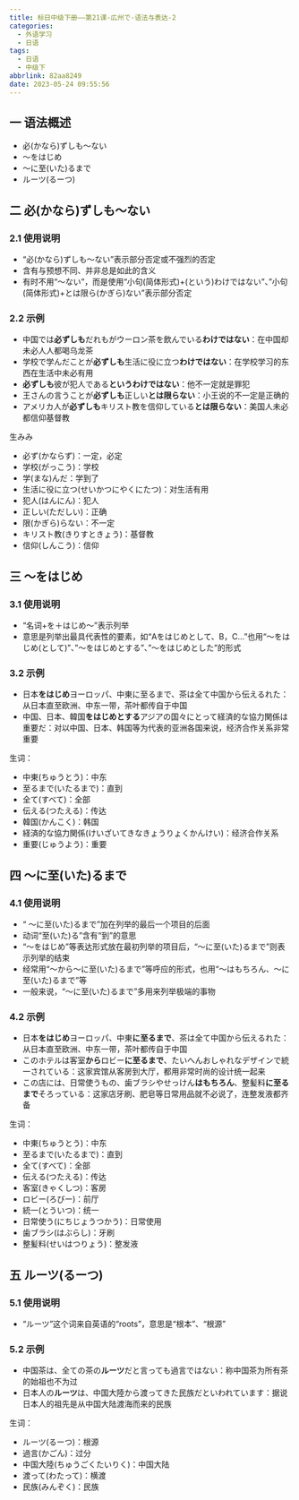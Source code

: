 ```yaml
---
title: 标日中级下册——第21课-広州で-语法与表达-2
categories:
  - 外语学习
  - 日语
tags:
  - 日语
  - 中级下
abbrlink: 82aa8249
date: 2023-05-24 09:55:56
---
```

## 一 语法概述

* 必(かなら)ずしも～ない
* ～をはじめ
* ～に至(いた)るまで
* ルーツ(るーつ)


<!--more-->

## 二 必(かなら)ずしも～ない

### 2.1 使用说明

* “必(かなら)ずしも～ない”表示部分否定或不强烈的否定
* 含有与预想不同、并非总是如此的含义
* 有时不用“～ない”，而是使用“小句(简体形式)+(という)わけではない”、”小句(简体形式)+とは限ら(かぎら)ない”表示部分否定                                   

### 2.2 示例

* 中国では**必ずしも**だれもがウーロン茶を飲んでいる**わけではない**：在中国却未必人人都喝乌龙茶
* 学校で学んだことが**必ずしも**生活に役に立つ**わけではない**：在学校学习的东西在生活中未必有用
* **必ずしも**彼が犯人である**というわけではない**：他不一定就是罪犯
* 王さんの言うことが**必ずしも**正しい**とは限らない**：小王说的不一定是正确的
* アメリカ人が**必ずしも**キリスト教を信仰している**とは限らない**：美国人未必都信仰基督教

生みみ

* 必ず(かならず)：一定，必定
* 学校(がっこう)：学校
* 学(まな)んだ：学到了
* 生活に役に立つ(せいかつにやくにたつ)：对生活有用
* 犯人(はんにん)：犯人
* 正しい(ただしい)：正确
* 限(かぎら)らない：不一定
* キリスト教(きりすときょう)：基督教
* 信仰(しんこう)：信仰

## 三 ～をはじめ

### 3.1 使用说明

* “名词+を＋はじめ～”表示列举
* 意思是列举出最具代表性的要素，如“Aをはじめとして、B，C…”也用“～をはじめ(として)”、”～をはじめとする”、”～をはじめとした”的形式

### 3.2 示例

* 日本**をはじめ**ヨーロッパ、中東に至るまで、茶は全て中国から伝えるれた：从日本直至欧洲、中东一带，茶叶都传自于中国
* 中国、日本、韓国**をはじめとする**アジアの国々にとって経済的な協力関係は重要だ：对以中国、日本、韩国等为代表的亚洲各国来说，经济合作关系非常重要

生词：

* 中東(ちゅうとう)：中东
* 至るまで(いたるまで)：直到
* 全て(すべて)：全部
* 伝える(つたえる)：传达
* 韓国(かんこく)：韩国
* 経済的な協力関係(けいざいてきなきょうりょくかんけい)：经济合作关系
* 重要(じゅうよう)：重要

## 四 ～に至(いた)るまで

### 4.1 使用说明

* “ ～に至(いた)るまで”加在列举的最后一个项目的后面
* 动词“至(いた)る”含有“到”的意思
* “～をはじめ”等表达形式放在最初列举的项目后，“～に至(いた)るまで”则表示列举的结束
* 经常用“～から～に至(いた)るまで”等呼应的形式，也用“～はもちろん、～に至(いた)るまで”等
* 一般来说，“～に至(いた)るまで”多用来列举极端的事物

### 4.2 示例

* 日本**をはじめ**ヨーロッパ、中東**に至るまで**、茶は全て中国から伝えるれた：从日本直至欧洲、中东一带，茶叶都传自于中国
* このホテルは客室**から**ロビー**に至るまで**、たいへんおしゃれなデザインで統一されている：这家宾馆从客房到大厅，都用非常时尚的设计统一起来
* この店には、日常使うもの、歯ブラシやせっけん**はもちろん**、整髪料**に至るまで**そろっている：这家店牙刷、肥皂等日常用品就不必说了，连整发液都齐备

生词：

* 中東(ちゅうとう)：中东
* 至るまで(いたるまで)：直到
* 全て(すべて)：全部
* 伝える(つたえる)：传达
* 客室(きゃくしつ)：客房
* ロビー(ろびー)：前厅
* 統一(とういつ)：统一
* 日常使う(にちじょうつかう)：日常使用
* 歯ブラシ(はぶらし)：牙刷
* 整髪料(せいはつりょう)：整发液

## 五 ルーツ(るーつ)

### 5.1 使用说明

* “ルーツ”这个词来自英语的“roots”，意思是“根本”、“根源”

### 5.2 示例

* 中国茶は、全ての茶の**ルーツ**だと言っても過言ではない：称中国茶为所有茶的始祖也不为过
* 日本人の**ルーツ**は、中国大陸から渡ってきた民族だといわれています：据说日本人的祖先是从中国大陆渡海而来的民族

生词：

* ルーツ(るーつ)：根源
* 過言(かごん)：过分
* 中国大陸(ちゅうごくたいりく)：中国大陆
* 渡って(わたって)：横渡
* 民族(みんぞく)：民族